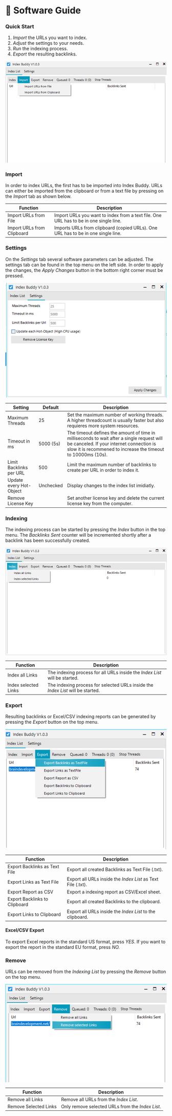 # 📖 Software Guide

### Quick Start

1. _Import_ the URLs you want to index.
2. _Adjust_ the settings to your needs.
3. _Run_ the indexing process.
4. _Export_ the resulting backlinks.

![Import URLs to index into the Index Buddy application](../assets/img/index-buddy/import.png)

### Import

In order to index URLs, the first has to be imported into Index Buddy. URLs can either be imported from the clipboard or from a text file by pressing on the _Import_ tab as shown below.

| Function                   | Description                                                                           |
| -------------------------- | ------------------------------------------------------------------------------------- |
| Import URLs from File      | Import URLs you want to index from a text file. One URL has to be in one single line. |
| Import URLs from Clipboard | Imports URLs from clipboard (copied URLs). One URL has to be in one single line.      |

### Settings

On the _Settings_ tab several software parameters can be adjusted. The settings tab can be found in the top menu on the left side. In order to apply the changes, the _Apply Changes_ button in the bottom right corner must be pressed.

![Application Settings](../assets/img/index-buddy/settings1.png)

| Setting                 | Default   | Description                                                                                                                                                                                            |
| ----------------------- | --------- | ------------------------------------------------------------------------------------------------------------------------------------------------------------------------------------------------------ |
| Maximum Threads         | 25        | Set the maximum number of working threads. A higher threadcount is usually faster but also requieres more system resources.                                                                            |
| Timeout in ms           | 5000 (5s) | The timeout defines the amount of time in milliseconds to wait after a single request will be canceled. If your internet connection is slow it is recommened to increase the timeout to 10000ms (10s). |
| Limit Backlinks per URL | 500       | Limit the maximum number of backlinks to create per URL in order to index it.                                                                                                                          |
| Update every Hot-Object | Unchecked | Display changes to the index list imidiatly.                                                                                                                                                           |
| Remove License Key      |           | Set another license key and delete the current license key from the computer.                                                                                                                          |

### Indexing

The indexing process can be started by pressing the _Index_ button in the top menu. The _Backlinks Sent_ counter will be incremented shortly after a backlink has been successfully created.

![](../assets/img/index-buddy/index1.png)

| Function             | Description                                                                     |
| -------------------- | ------------------------------------------------------------------------------- |
| Index all Links      | The indexing process for all URLs inside the _Index List_ will be started.      |
| Index selected Links | The indexing process for selected URLs inside the _Index List_ will be started. |

### Export

Resulting backlinks or Excel/CSV indexing reports can be generated by pressing the _Export_ button on the top menu.

![](../assets/img/index-buddy/export1.png)

| Function                      | Description                                                  |
| ----------------------------- | ------------------------------------------------------------ |
| Export Backlinks as Text File | Export all created Backlinks as Text File (.txt).            |
| Export Links as Text File     | Export all URLs inside the _Index List_ as Text File (.txt). |
| Export Report as CSV          | Export a indexing report as CSV/Excel sheet.                 |
| Export Backlinks to Clipboard | Export all created Backlinks to the clipboard.               |
| Export Links to Clipboard     | Export all URLs inside the _Index List_ to the clipboard.    |

#### Excel/CSV Export

To export Excel reports in the standard US format, press _YES_. If you want to export the report in the standard EU format, press _NO._

### Remove

URLs can be removed from the _Indexing List_ by pressing the _Remove_ button on the top menu.

![](../assets/img/index-buddy/remove1.png)

| Function              | Description                                      |
| --------------------- | ------------------------------------------------ |
| Remove all Links      | Remove all URLs from the _Index List_.           |
| Remove Selected Links | Only remove selected URLs from the _Index List_. |
